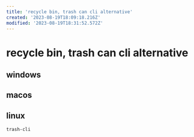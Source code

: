 ```yaml
---
title: 'recycle bin, trash can cli alternative'
created: '2023-08-19T18:09:18.216Z'
modified: '2023-08-19T18:31:52.572Z'
---
```


# recycle bin, trash can cli alternative

## windows

## macos

## linux
`trash-cli`
